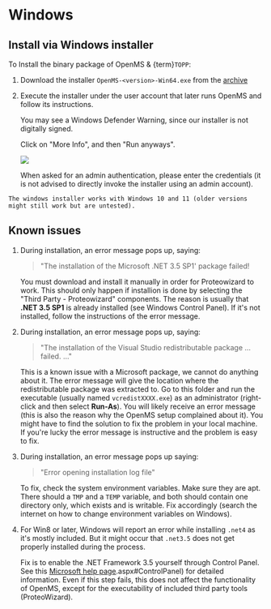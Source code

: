 Windows
=======

## Install via Windows installer

To Install the binary package of OpenMS & {term}`TOPP`:

1. Download the installer `OpenMS-<version>-Win64.exe` from the [archive](https://abibuilder.cs.uni-tuebingen.de/archive/openms/OpenMSInstaller/release/latest/) 
2. Execute the installer under the user account that later runs OpenMS and follow its instructions.
   
   You may see a Windows Defender Warning, since our installer is not digitally signed.
   
   Click on "More Info", and then "Run anyways".
   
   ![](/images/installations/win/smartscreen.gif)

   When asked for an admin authentication, please enter the credentials (it is not advised to directly invoke the installer using an admin account).

```{tip}
The windows installer works with Windows 10 and 11 (older versions might still work but are untested).
```

## Known issues

1. During installation, an error message pops up, saying:
   >"The installation of the Microsoft .NET 3.5 SP1' package failed!

   You must download and install it manually in order for Proteowizard to work.
   This should only happen if installion is done by selecting the "Third Party - Proteowizard" components. The reason is
   usually that **.NET 3.5 SP1** is already installed (see Windows Control Panel). If it's not installed, follow the
   instructions of the error message.
2. During installation, an error message pops up, saying:
   > "The installation of the Visual Studio redistributable package ... failed. ..."

   This is a known issue with a Microsoft package, we cannot do anything about it.
   The error message will give the location where the redistributable package was extracted to. Go to this folder and
   run the executable (usually named `vcredistXXXX.exe`) as an administrator (right-click and then select **Run-As**). You will likely
   receive an error message (this is also the reason why the OpenMS setup complained about it). You might have to find
   the solution to fix the problem in your local machine. If you're lucky the error message is instructive and the
   problem is easy to fix.
3. During installation, an error message pops up saying:
   >"Error opening installation log file"

   To fix, check the system environment variables. Make sure they are apt. There should a `TMP` and a `TEMP` variable,
   and both should contain one directory only, which exists and is writable. Fix accordingly (search the internet on
   how to change environment variables on Windows).
4. For Win8 or later, Windows will report an error while installing `.net4` as it's mostly included. But it might occur
   that `.net3.5` does not get properly installed during the process.

   Fix is to enable the .NET Framework 3.5 yourself through Control Panel. See this [Microsoft help page](https://docs.microsoft.com/en-us/dotnet/framework/install/dotnet-35-windows).aspx#ControlPanel) for detailed information. Even if this step fails, this does not affect the functionality of OpenMS, except for the executability of included third party tools (ProteoWizard).
